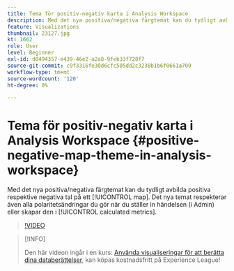 ```yaml
---
title: Tema för positiv-negativ karta i Analysis Workspace
description: Med det nya positiva/negativa färgtemat kan du tydligt avbilda positiva respektive negativa tal på en karta. Det nya temat respekterar även alla polaritetsändringar du gör när du ställer in händelsen (i Admin) eller skapar den i beräknade värden.
feature: Visualizations
thumbnail: 23127.jpg
kt: 1662
role: User
level: Beginner
exl-id: d0494357-e439-46e2-a2a8-9feb33f728f7
source-git-commit: c9f3316fe30d6cfc505dd2c3238b1b6f0661a709
workflow-type: tm+mt
source-wordcount: '120'
ht-degree: 0%

---
```


# Tema för positiv-negativ karta i Analysis Workspace {#positive-negative-map-theme-in-analysis-workspace}

Med det nya positiva/negativa färgtemat kan du tydligt avbilda positiva respektive negativa tal på ett [!UICONTROL map]. Det nya temat respekterar även alla polaritetsändringar du gör när du ställer in händelsen (i Admin) eller skapar den i [!UICONTROL calculated metrics].

>[!VIDEO](https://video.tv.adobe.com/v/23127/?quality=12)

>[!INFO]
>
> Den här videon ingår i en kurs: [Använda visualiseringar för att berätta dina databerättelser](https://experienceleague.adobe.com/?recommended=Analytics-U-1-2021.1.visualizations), kan köpas kostnadsfritt på Experience League!
